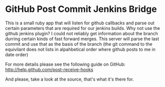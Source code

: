 # GitHub Post Commit Jenkins Bridge
This is a small ruby app that will listen for github callbacks and parse out certain parameters that are required for our jenkins builds.  Why not use the github jenkins plugin?  I could not reliably get information about the branch durring certain kinds of fast forward merges.  This server will parse the last commit and use that as the basis of the branch (the git command to the equivilant does not lists in alpahbetical order where github posts to me in date order)

For more details please see the following guide on GitHub:
http://help.github.com/post-receive-hooks

And please, take a look at the source, that's what it's there for.
